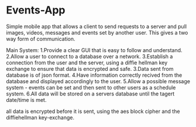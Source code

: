 # Events-App
Simple mobile app that allows a client to send requests to a server and pull images, videos, messages and events set by another user.
This gives a two way form of communication.

Main System:
	1.Provide a clear GUI that is easy to follow and understand.
	2.Allow a user to connect to a database over a network.
	3.Establish a connection from the user and the server, using a diffie hellman key exchange to ensure that data is encrypted and safe.
	3.Data sent from database is of json format.
	4.Have information correctly recived from the database and displayed accordingly to the user.
	5.Allow a possible message system - events can be set and then sent to other users as a schedule system.
	6.All data will be stored on a servers database until the tagert date/time is met.

all data is encrypted before it is sent, using the aes block cipher and the diffiehellman key-exchange.
